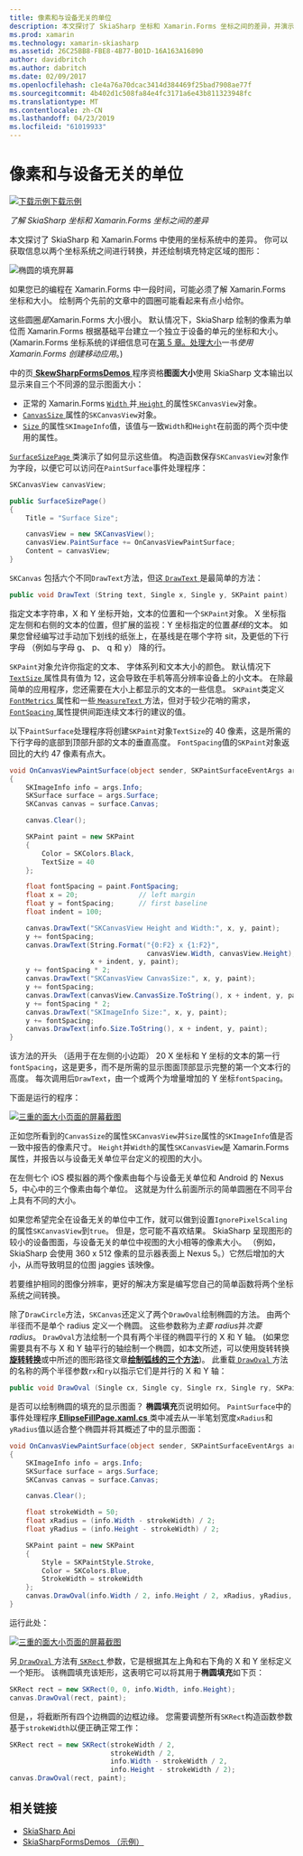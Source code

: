 ```yaml
---
title: 像素和与设备无关的单位
description: 本文探讨了 SkiaSharp 坐标和 Xamarin.Forms 坐标之间的差异，并演示此示例代码。
ms.prod: xamarin
ms.technology: xamarin-skiasharp
ms.assetid: 26C25BB8-FBE8-4B77-B01D-16A163A16890
author: davidbritch
ms.author: dabritch
ms.date: 02/09/2017
ms.openlocfilehash: c1e4a76a70dcac3414d384469f25bad7908ae77f
ms.sourcegitcommit: 4b402d1c508fa84e4fc3171a6e43b811323948fc
ms.translationtype: MT
ms.contentlocale: zh-CN
ms.lasthandoff: 04/23/2019
ms.locfileid: "61019933"
---
```

# <a name="pixels-and-device-independent-units"></a>像素和与设备无关的单位

[![下载示例](~/media/shared/download.png)下载示例](https://developer.xamarin.com/samples/xamarin-forms/SkiaSharpForms/Demos/)

_了解 SkiaSharp 坐标和 Xamarin.Forms 坐标之间的差异_

本文探讨了 SkiaSharp 和 Xamarin.Forms 中使用的坐标系统中的差异。 你可以获取信息以两个坐标系统之间进行转换，并还绘制填充特定区域的图形：

![](pixels-images/screenfillexample.png "椭圆的填充屏幕")

如果您已的编程在 Xamarin.Forms 中一段时间，可能必须了解 Xamarin.Forms 坐标和大小。 绘制两个先前的文章中的圆圈可能看起来有点小给你。

这些圆圈*是*Xamarin.Forms 大小很小。 默认情况下，SkiaSharp 绘制的像素为单位而 Xamarin.Forms 根据基础平台建立一个独立于设备的单元的坐标和大小。 (Xamarin.Forms 坐标系统的详细信息可在[第 5 章。处理大小](~/xamarin-forms/creating-mobile-apps-xamarin-forms/summaries/chapter05.md)一书*使用 Xamarin.Forms 创建移动应用*。)

中的页[ **SkewSharpFormsDemos** ](https://developer.xamarin.com/samples/xamarin-forms/SkiaSharpForms/Demos/)程序资格**图面大小**使用 SkiaSharp 文本输出以显示来自三个不同源的显示图面大小：

- 正常的 Xamarin.Forms [ `Width` ](xref:Xamarin.Forms.VisualElement.Width)并[ `Height` ](xref:Xamarin.Forms.VisualElement.Height)的属性`SKCanvasView`对象。
- [ `CanvasSize` ](xref:SkiaSharp.Views.Forms.SKCanvasView.CanvasSize)属性的`SKCanvasView`对象。
- [ `Size` ](xref:SkiaSharp.SKImageInfo.Size)的属性`SKImageInfo`值，该值与一致`Width`和`Height`在前面的两个页中使用的属性。

[ `SurfaceSizePage` ](https://github.com/xamarin/xamarin-forms-samples/blob/master/SkiaSharpForms/Demos/Demos/SkiaSharpFormsDemos/Basics/SurfaceSizePage.cs)类演示了如何显示这些值。 构造函数保存`SKCanvasView`对象作为字段，以便它可以访问在`PaintSurface`事件处理程序：

```csharp
SKCanvasView canvasView;

public SurfaceSizePage()
{
    Title = "Surface Size";

    canvasView = new SKCanvasView();
    canvasView.PaintSurface += OnCanvasViewPaintSurface;
    Content = canvasView;
}
```

`SKCanvas` 包括六个不同`DrawText`方法，但这[ `DrawText` ](xref:SkiaSharp.SKCanvas.DrawText(System.String,System.Single,System.Single,SkiaSharp.SKPaint))是最简单的方法：

```csharp
public void DrawText (String text, Single x, Single y, SKPaint paint)
```

指定文本字符串，X 和 Y 坐标开始，文本的位置和一个`SKPaint`对象。 X 坐标指定左侧和右侧的文本的位置，但扩展的监视：Y 坐标指定的位置*基线*的文本。 如果您曾经编写过手动加下划线的纸张上，在基线是在哪个字符 sit，及更低的下行字母 （例如与字母 g、 p、 q 和 y） 降的行。

`SKPaint`对象允许你指定的文本、 字体系列和文本大小的颜色。 默认情况下[ `TextSize` ](xref:SkiaSharp.SKPaint.TextSize)属性具有值为 12，这会导致在手机等高分辨率设备上的小文本。 在除最简单的应用程序，您还需要在大小上都显示的文本的一些信息。 `SKPaint`类定义[ `FontMetrics` ](xref:SkiaSharp.SKPaint.FontMetrics)属性和一些[ `MeasureText` ](xref:SkiaSharp.SKPaint.MeasureText(System.String))方法，但对于较少花哨的需求， [ `FontSpacing` ](xref:SkiaSharp.SKPaint.FontSpacing)属性提供间距连续文本行的建议的值。

以下`PaintSurface`处理程序将创建`SKPaint`对象`TextSize`的 40 像素，这是所需的下行字母的底部到顶部升部的文本的垂直高度。 `FontSpacing`值的`SKPaint`对象返回比的大约 47 像素有点大。

```csharp
void OnCanvasViewPaintSurface(object sender, SKPaintSurfaceEventArgs args)
{
    SKImageInfo info = args.Info;
    SKSurface surface = args.Surface;
    SKCanvas canvas = surface.Canvas;

    canvas.Clear();

    SKPaint paint = new SKPaint
    {
        Color = SKColors.Black,
        TextSize = 40
    };

    float fontSpacing = paint.FontSpacing;
    float x = 20;               // left margin
    float y = fontSpacing;      // first baseline
    float indent = 100;

    canvas.DrawText("SKCanvasView Height and Width:", x, y, paint);
    y += fontSpacing;
    canvas.DrawText(String.Format("{0:F2} x {1:F2}",
                                  canvasView.Width, canvasView.Height),
                    x + indent, y, paint);
    y += fontSpacing * 2;
    canvas.DrawText("SKCanvasView CanvasSize:", x, y, paint);
    y += fontSpacing;
    canvas.DrawText(canvasView.CanvasSize.ToString(), x + indent, y, paint);
    y += fontSpacing * 2;
    canvas.DrawText("SKImageInfo Size:", x, y, paint);
    y += fontSpacing;
    canvas.DrawText(info.Size.ToString(), x + indent, y, paint);
}
```

该方法的开头 （适用于在左侧的小边距） 20 X 坐标和 Y 坐标的文本的第一行`fontSpacing`，这是更多，而不是所需的显示图面顶部显示完整的第一个文本行的高度。 每次调用后`DrawText`，由一个或两个为增量增加的 Y 坐标`fontSpacing`。

下面是运行的程序：

[![](pixels-images/surfacesize-small.png "三重的面大小页面的屏幕截图")](pixels-images/surfacesize-large.png#lightbox "面大小页面的三个屏幕截图")

正如您所看到的`CanvasSize`的属性`SKCanvasView`并`Size`属性的`SKImageInfo`值是否一致中报告的像素尺寸。 `Height`并`Width`的属性`SKCanvasView`是 Xamarin.Forms 属性，并报告以与设备无关单位平台定义的视图的大小。

在左侧七个 iOS 模拟器的两个像素由每个与设备无关单位和 Android 的 Nexus 5，中心中的三个像素由每个单位。 这就是为什么前面所示的简单圆圈在不同平台上具有不同的大小。

如果您希望完全在设备无关的单位中工作，就可以做到设置`IgnorePixelScaling`的属性`SKCanvasView`到`true`。 但是，您可能不喜欢结果。 SkiaSharp 呈现图形的较小的设备图面，与设备无关的单位中视图的大小相等的像素大小。 （例如，SkiaSharp 会使用 360 x 512 像素的显示器表面上 Nexus 5。）它然后增加的大小，从而导致明显的位图 jaggies 该映像。

若要维护相同的图像分辨率，更好的解决方案是编写您自己的简单函数将两个坐标系统之间转换。

除了`DrawCircle`方法，`SKCanvas`还定义了两个`DrawOval`绘制椭圆的方法。 由两个半径而不是单个 radius 定义一个椭圆。 这些参数称为*主要 radius*并*次要 radius*。 `DrawOval`方法绘制一个具有两个半径的椭圆平行的 X 和 Y 轴。 (如果您需要具有不与 X 和 Y 轴平行的轴绘制一个椭圆，如本文所述，可以使用旋转转换[**旋转转换**](../transforms/rotate.md)或中所述的图形路径文章[**绘制弧线的三个方法**](../curves/arcs.md))。 此重载[ `DrawOval` ](xref:SkiaSharp.SKCanvas.DrawOval(System.Single,System.Single,System.Single,System.Single,SkiaSharp.SKPaint))方法的名称的两个半径参数`rx`和`ry`以指示它们是并行的 X 和 Y 轴：

```csharp
public void DrawOval (Single cx, Single cy, Single rx, Single ry, SKPaint paint)
```

是否可以绘制椭圆的填充的显示图面？ **椭圆填充**页说明如何。 `PaintSurface`中的事件处理程序[ **EllipseFillPage.xaml.cs** ](https://github.com/xamarin/xamarin-forms-samples/blob/master/SkiaSharpForms/Demos/Demos/SkiaSharpFormsDemos/Basics/EllipseFillPage.xaml.cs)类中减去从一半笔划宽度`xRadius`和`yRadius`值以适合整个椭圆并将其概述了中的显示图面：

```csharp
void OnCanvasViewPaintSurface(object sender, SKPaintSurfaceEventArgs args)
{
    SKImageInfo info = args.Info;
    SKSurface surface = args.Surface;
    SKCanvas canvas = surface.Canvas;

    canvas.Clear();

    float strokeWidth = 50;
    float xRadius = (info.Width - strokeWidth) / 2;
    float yRadius = (info.Height - strokeWidth) / 2;

    SKPaint paint = new SKPaint
    {
        Style = SKPaintStyle.Stroke,
        Color = SKColors.Blue,
        StrokeWidth = strokeWidth
    };
    canvas.DrawOval(info.Width / 2, info.Height / 2, xRadius, yRadius, paint);
}
```

运行此处：

[![](pixels-images/ellipsefill-small.png "三重的面大小页面的屏幕截图")](pixels-images/ellipsefill-large.png#lightbox "面大小页面的三个屏幕截图")

另[ `DrawOval` ](xref:SkiaSharp.SKCanvas.DrawOval(SkiaSharp.SKRect,SkiaSharp.SKPaint))方法有[ `SKRect` ](xref:SkiaSharp.SKRect)参数，它是根据其左上角和右下角的 X 和 Y 坐标定义一个矩形。 该椭圆填充该矩形，这表明它可以将其用于**椭圆填充**如下页：

```csharp
SKRect rect = new SKRect(0, 0, info.Width, info.Height);
canvas.DrawOval(rect, paint);
```

但是，，将截断所有四个边椭圆的边框边缘。 您需要调整所有`SKRect`构造函数参数基于`strokeWidth`以便正确正常工作：

```csharp
SKRect rect = new SKRect(strokeWidth / 2,
                         strokeWidth / 2,
                         info.Width - strokeWidth / 2,
                         info.Height - strokeWidth / 2);
canvas.DrawOval(rect, paint);
```


## <a name="related-links"></a>相关链接

- [SkiaSharp Api](https://docs.microsoft.com/dotnet/api/skiasharp)
- [SkiaSharpFormsDemos （示例）](https://developer.xamarin.com/samples/xamarin-forms/SkiaSharpForms/Demos/)
